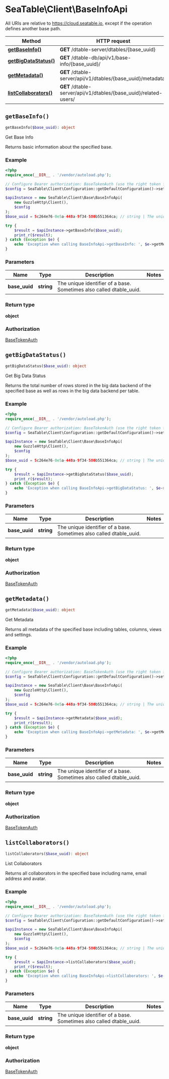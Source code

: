 # SeaTable\Client\BaseInfoApi

All URIs are relative to https://cloud.seatable.io, except if the operation defines another base path.

| Method | HTTP request | Description |
| ------------- | ------------- | ------------- |
| [**getBaseInfo()**](BaseInfoApi.md#getBaseInfo) | **GET** /dtable-server/dtables/{base_uuid} | Get Base Info |
| [**getBigDataStatus()**](BaseInfoApi.md#getBigDataStatus) | **GET** /dtable-db/api/v1/base-info/{base_uuid}/ | Get Big Data Status |
| [**getMetadata()**](BaseInfoApi.md#getMetadata) | **GET** /dtable-server/api/v1/dtables/{base_uuid}/metadata/ | Get Metadata |
| [**listCollaborators()**](BaseInfoApi.md#listCollaborators) | **GET** /dtable-server/api/v1/dtables/{base_uuid}/related-users/ | List Collaborators |


## `getBaseInfo()`

```php
getBaseInfo($base_uuid): object
```

Get Base Info

Returns basic information about the specified base.

### Example

```php
<?php
require_once(__DIR__ . '/vendor/autoload.php');

// Configure Bearer authorization: BaseTokenAuth (use the right token for your request)
$config = SeaTable\Client\Configuration::getDefaultConfiguration()->setAccessToken('YOUR_TOKEN');

$apiInstance = new SeaTable\Client\Base\BaseInfoApi(
    new GuzzleHttp\Client(),
    $config
);
$base_uuid = 5c264e76-0e5a-448a-9f34-580b551364ca; // string | The unique identifier of a base. Sometimes also called dtable_uuid.

try {
    $result = $apiInstance->getBaseInfo($base_uuid);
    print_r($result);
} catch (Exception $e) {
    echo 'Exception when calling BaseInfoApi->getBaseInfo: ', $e->getMessage(), PHP_EOL;
}
```

### Parameters

| Name | Type | Description  | Notes |
| ------------- | ------------- | ------------- | ------------- |
| **base_uuid** | **string**| The unique identifier of a base. Sometimes also called dtable_uuid. | |

### Return type

**object**

### Authorization

[BaseTokenAuth](../../README.md#BaseTokenAuth)



## `getBigDataStatus()`

```php
getBigDataStatus($base_uuid): object
```

Get Big Data Status

Returns the total number of rows stored in the big data backend of the specified base as well as rows in the big data backend per table.

### Example

```php
<?php
require_once(__DIR__ . '/vendor/autoload.php');

// Configure Bearer authorization: BaseTokenAuth (use the right token for your request)
$config = SeaTable\Client\Configuration::getDefaultConfiguration()->setAccessToken('YOUR_TOKEN');

$apiInstance = new SeaTable\Client\Base\BaseInfoApi(
    new GuzzleHttp\Client(),
    $config
);
$base_uuid = 5c264e76-0e5a-448a-9f34-580b551364ca; // string | The unique identifier of a base. Sometimes also called dtable_uuid.

try {
    $result = $apiInstance->getBigDataStatus($base_uuid);
    print_r($result);
} catch (Exception $e) {
    echo 'Exception when calling BaseInfoApi->getBigDataStatus: ', $e->getMessage(), PHP_EOL;
}
```

### Parameters

| Name | Type | Description  | Notes |
| ------------- | ------------- | ------------- | ------------- |
| **base_uuid** | **string**| The unique identifier of a base. Sometimes also called dtable_uuid. | |

### Return type

**object**

### Authorization

[BaseTokenAuth](../../README.md#BaseTokenAuth)



## `getMetadata()`

```php
getMetadata($base_uuid): object
```

Get Metadata

Returns all metadata of the specified base including tables, columns, views and settings.

### Example

```php
<?php
require_once(__DIR__ . '/vendor/autoload.php');

// Configure Bearer authorization: BaseTokenAuth (use the right token for your request)
$config = SeaTable\Client\Configuration::getDefaultConfiguration()->setAccessToken('YOUR_TOKEN');

$apiInstance = new SeaTable\Client\Base\BaseInfoApi(
    new GuzzleHttp\Client(),
    $config
);
$base_uuid = 5c264e76-0e5a-448a-9f34-580b551364ca; // string | The unique identifier of a base. Sometimes also called dtable_uuid.

try {
    $result = $apiInstance->getMetadata($base_uuid);
    print_r($result);
} catch (Exception $e) {
    echo 'Exception when calling BaseInfoApi->getMetadata: ', $e->getMessage(), PHP_EOL;
}
```

### Parameters

| Name | Type | Description  | Notes |
| ------------- | ------------- | ------------- | ------------- |
| **base_uuid** | **string**| The unique identifier of a base. Sometimes also called dtable_uuid. | |

### Return type

**object**

### Authorization

[BaseTokenAuth](../../README.md#BaseTokenAuth)



## `listCollaborators()`

```php
listCollaborators($base_uuid): object
```

List Collaborators

Returns all collaborators in the specified base including name, email address and avatar.

### Example

```php
<?php
require_once(__DIR__ . '/vendor/autoload.php');

// Configure Bearer authorization: BaseTokenAuth (use the right token for your request)
$config = SeaTable\Client\Configuration::getDefaultConfiguration()->setAccessToken('YOUR_TOKEN');

$apiInstance = new SeaTable\Client\Base\BaseInfoApi(
    new GuzzleHttp\Client(),
    $config
);
$base_uuid = 5c264e76-0e5a-448a-9f34-580b551364ca; // string | The unique identifier of a base. Sometimes also called dtable_uuid.

try {
    $result = $apiInstance->listCollaborators($base_uuid);
    print_r($result);
} catch (Exception $e) {
    echo 'Exception when calling BaseInfoApi->listCollaborators: ', $e->getMessage(), PHP_EOL;
}
```

### Parameters

| Name | Type | Description  | Notes |
| ------------- | ------------- | ------------- | ------------- |
| **base_uuid** | **string**| The unique identifier of a base. Sometimes also called dtable_uuid. | |

### Return type

**object**

### Authorization

[BaseTokenAuth](../../README.md#BaseTokenAuth)


